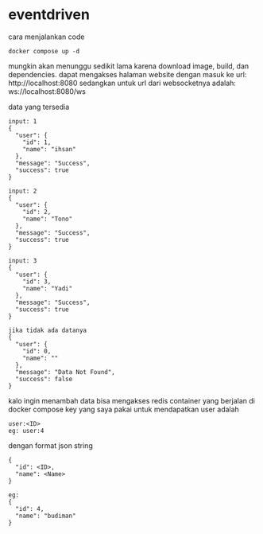 # eventdriven

cara menjalankan code

```
docker compose up -d
```

mungkin akan menunggu sedikit lama karena download image, build, dan dependencies. dapat mengakses halaman website dengan masuk ke url: http://localhost:8080
sedangkan untuk url dari websocketnya adalah: ws://localhost:8080/ws

data yang tersedia

```
input: 1
{
  "user": {
    "id": 1,
    "name": "ihsan"
  },
  "message": "Success",
  "success": true
}

input: 2
{
  "user": {
    "id": 2,
    "name": "Tono"
  },
  "message": "Success",
  "success": true
}

input: 3
{
  "user": {
    "id": 3,
    "name": "Yadi"
  },
  "message": "Success",
  "success": true
}

jika tidak ada datanya
{
  "user": {
    "id": 0,
    "name": ""
  },
  "message": "Data Not Found",
  "success": false
}
```

kalo ingin menambah data bisa mengakses redis container yang berjalan di docker compose key yang saya pakai untuk mendapatkan user adalah

```
user:<ID>
eg: user:4
```

dengan format json string

```
{
  "id": <ID>,
  "name": <Name>
}

eg:
{
  "id": 4,
  "name": "budiman"
}
```
